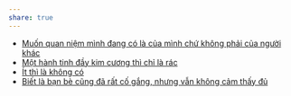 ```yaml
---
share: true
---
```

- [Muốn quan niệm mình đang có là của mình chứ không phải của người khác](../../C%C3%A1c%20v%C3%B2ng%20lu%E1%BA%A9n%20qu%E1%BA%A9n/Ti%E1%BA%BFp%20nh%E1%BA%ADn%20c%E1%BB%A7a%20ng%C6%B0%E1%BB%9Di%20ngo%C3%A0i/Mu%E1%BB%91n%20quan%20ni%E1%BB%87m%20m%C3%ACnh%20%C4%91ang%20c%C3%B3%20l%C3%A0%20c%E1%BB%A7a%20m%C3%ACnh%20ch%E1%BB%A9%20kh%C3%B4ng%20ph%E1%BA%A3i%20c%E1%BB%A7a%20ng%C6%B0%E1%BB%9Di%20kh%C3%A1c.md)
- [Một hành tinh đầy kim cương thì chỉ là rác](../../Quan%20%C4%91i%E1%BB%83m,%20th%C3%A1i%20%C4%91%E1%BB%99,%20nguy%C3%AAn%20t%E1%BA%AFc%20s%E1%BB%91ng,%20%C4%91i%E1%BB%81u%20m%C3%ACnh%20th%E1%BA%A5y%20ho%E1%BA%B7c%20c%E1%BA%A3m%20nh%E1%BA%ADn/Quy%20ch%E1%BA%A5t%20lu%E1%BA%ADn/M%E1%BB%99t%20h%C3%A0nh%20tinh%20%C4%91%E1%BA%A7y%20kim%20c%C6%B0%C6%A1ng%20th%C3%AC%20ch%E1%BB%89%20l%C3%A0%20r%C3%A1c.md)
- [Ít thì là không có](../../Quan%20%C4%91i%E1%BB%83m,%20th%C3%A1i%20%C4%91%E1%BB%99,%20nguy%C3%AAn%20t%E1%BA%AFc%20s%E1%BB%91ng,%20%C4%91i%E1%BB%81u%20m%C3%ACnh%20th%E1%BA%A5y%20ho%E1%BA%B7c%20c%E1%BA%A3m%20nh%E1%BA%ADn/%C3%8Dt%20th%C3%AC%20l%C3%A0%20kh%C3%B4ng%20c%C3%B3.md)
- [Biết là bạn bè cũng đã rất cố gắng, nhưng vẫn không cảm thấy đủ](../../Sync%20v%E1%BB%9Bi%20vault%20ch%C3%ADnh/C%E1%BA%A3m%20nh%E1%BA%ADn/Bi%E1%BA%BFt%20l%C3%A0%20b%E1%BA%A1n%20b%C3%A8%20c%C5%A9ng%20%C4%91%C3%A3%20r%E1%BA%A5t%20c%E1%BB%91%20g%E1%BA%AFng,%20nh%C6%B0ng%20v%E1%BA%ABn%20kh%C3%B4ng%20c%E1%BA%A3m%20th%E1%BA%A5y%20%C4%91%E1%BB%A7.md)

